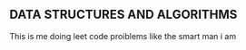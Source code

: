DATA STRUCTURES AND ALGORITHMS
-------------------
This is  me doing leet code proiblems like the smart man i am 
